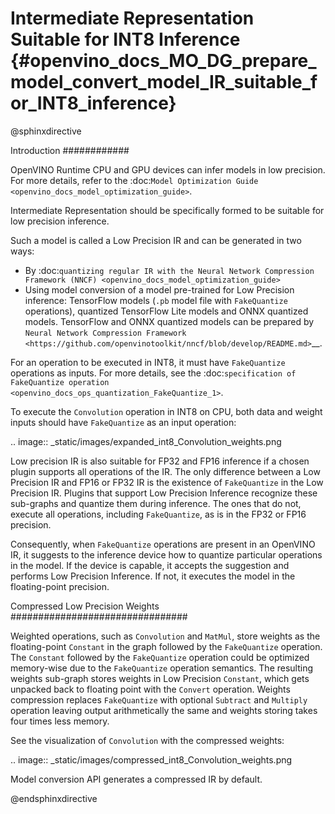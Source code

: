 # Intermediate Representation Suitable for INT8 Inference {#openvino_docs_MO_DG_prepare_model_convert_model_IR_suitable_for_INT8_inference}

@sphinxdirective

Introduction
############

OpenVINO Runtime CPU and GPU devices can infer models in low precision. 
For more details, refer to the :doc:`Model Optimization Guide <openvino_docs_model_optimization_guide>`.

Intermediate Representation should be specifically formed to be suitable for low precision inference.

Such a model is called a Low Precision IR and can be generated in two ways:

* By :doc:`quantizing regular IR with the Neural Network Compression Framework (NNCF) <openvino_docs_model_optimization_guide>`
* Using model conversion of a model pre-trained for Low Precision inference: TensorFlow models (``.pb`` model file with ``FakeQuantize`` operations), quantized TensorFlow Lite models and ONNX quantized models.
TensorFlow and ONNX quantized models can be prepared by `Neural Network Compression Framework <https://github.com/openvinotoolkit/nncf/blob/develop/README.md>`__.

For an operation to be executed in INT8, it must have `FakeQuantize` operations as inputs.
For more details, see the :doc:`specification of FakeQuantize operation <openvino_docs_ops_quantization_FakeQuantize_1>`. 

To execute the ``Convolution`` operation in INT8 on CPU, both data and weight inputs should have ``FakeQuantize`` as an input operation:

.. image:: _static/images/expanded_int8_Convolution_weights.png


Low precision IR is also suitable for FP32 and FP16 inference if a chosen plugin supports all operations of the IR. The only difference between a Low Precision IR and FP16 or FP32 IR is the existence of ``FakeQuantize`` in the Low Precision IR. 
Plugins that support Low Precision Inference recognize these sub-graphs and quantize them during inference. 
The ones that do not, execute all operations, including ``FakeQuantize``, as is in the FP32 or FP16 precision.   

Consequently, when ``FakeQuantize`` operations are present in an OpenVINO IR, it suggests to the inference device how to quantize particular operations in the model. 
If the device is capable, it accepts the suggestion and performs Low Precision Inference. If not, it executes the model in the floating-point precision. 

Compressed Low Precision Weights
################################

Weighted operations, such as ``Convolution`` and ``MatMul``, store weights as the floating-point ``Constant`` in the graph followed by the `FakeQuantize` operation. 
The ``Constant`` followed by the ``FakeQuantize`` operation could be optimized memory-wise due to the ``FakeQuantize`` operation semantics. 
The resulting weights sub-graph stores weights in Low Precision ``Constant``, which gets unpacked back to floating point with the ``Convert`` operation. 
Weights compression replaces ``FakeQuantize`` with optional ``Subtract`` and ``Multiply`` operation leaving output arithmetically the same and weights storing takes four times less memory.

See the visualization of `Convolution` with the compressed weights:

.. image:: _static/images/compressed_int8_Convolution_weights.png

Model conversion API generates a compressed IR by default.

@endsphinxdirective
